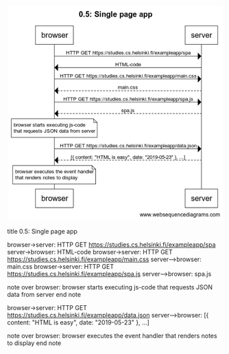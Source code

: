![Alt text](https://raw.githubusercontent.com/helenkwok/Full-Stack-Open/main/part%200/0.5%20Single%20page%20app.png "0.5: Single page app")

title 0.5: Single page app

browser->server: HTTP GET https://studies.cs.helsinki.fi/exampleapp/spa
server->browser: HTML-code
browser->server: HTTP GET https://studies.cs.helsinki.fi/exampleapp/main.css
server-->browser: main.css
browser->server: HTTP GET https://studies.cs.helsinki.fi/exampleapp/spa.js
server-->browser: spa.js

note over browser:
browser starts executing js-code
that requests JSON data from server
end note

browser->server: HTTP GET https://studies.cs.helsinki.fi/exampleapp/data.json
server-->browser: [{ content: "HTML is easy", date: "2019-05-23" }, ...]

note over browser:
browser executes the event handler
that renders notes to display
end note